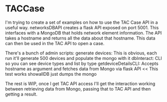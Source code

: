 # TACCase

I'm trying to create a set of examples on how to use the TAC Case API in a useful way.
networksDBAPI creates a flask API exposed on port 5001. This interfaces with a MongoDB that holds network element information.
The API takes a hostname and returns all the data about that hostname.
This data can then be used in the TAC API to open a case.

There's a bunch of admin scripts:
generate devices: This is obvious, each run it'll generate 500 devices and populate the mongo with it
dbInteract: CLI so you can see device types and list by type
getdeviceDetailsCLI: Accepts hostname as argument and fetches data from Mongo via flask API << This test works
showallDB just dumps the mongo

The rest is WIP, once I get TAC API access I'll get the interaction working between retrieving data from Mongo, passing that to TAC API and then getting a result.
